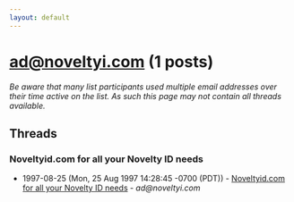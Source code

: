 ```yaml
---
layout: default
---
```


# ad@noveltyi.com (1 posts)

_Be aware that many list participants used multiple email addresses over their time active on the list. As such this page may not contain all threads available._

## Threads

### Noveltyid.com for all  your Novelty ID needs
+ 1997-08-25 (Mon, 25 Aug 1997 14:28:45 -0700 (PDT)) - [Noveltyid.com for all  your Novelty ID needs](/archive/1997/08/1b18db64c4be2dc2cc32c4016608043e61795f02bc6bbb368d0e3fa6bc813307) - _ad@noveltyi.com_

